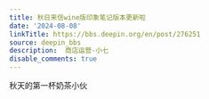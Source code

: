 ```yaml
---
title: 秋日来信wine版印象笔记版本更新啦
date: '2024-08-08'
linkTitle: https://bbs.deepin.org/en/post/276251
source: deepin_bbs
description:  商店运营-小七 
disable_comments: true
---
```

秋天的第一杯奶茶小伙
